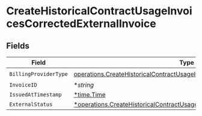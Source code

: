 # CreateHistoricalContractUsageInvoicesCorrectedExternalInvoice


## Fields

| Field                                                                                                                                                                        | Type                                                                                                                                                                         | Required                                                                                                                                                                     | Description                                                                                                                                                                  |
| ---------------------------------------------------------------------------------------------------------------------------------------------------------------------------- | ---------------------------------------------------------------------------------------------------------------------------------------------------------------------------- | ---------------------------------------------------------------------------------------------------------------------------------------------------------------------------- | ---------------------------------------------------------------------------------------------------------------------------------------------------------------------------- |
| `BillingProviderType`                                                                                                                                                        | [operations.CreateHistoricalContractUsageInvoicesContractsBillingProviderType](../../models/operations/createhistoricalcontractusageinvoicescontractsbillingprovidertype.md) | :heavy_check_mark:                                                                                                                                                           | N/A                                                                                                                                                                          |
| `InvoiceID`                                                                                                                                                                  | **string*                                                                                                                                                                    | :heavy_minus_sign:                                                                                                                                                           | N/A                                                                                                                                                                          |
| `IssuedAtTimestamp`                                                                                                                                                          | [*time.Time](https://pkg.go.dev/time#Time)                                                                                                                                   | :heavy_minus_sign:                                                                                                                                                           | N/A                                                                                                                                                                          |
| `ExternalStatus`                                                                                                                                                             | [*operations.CreateHistoricalContractUsageInvoicesContractsExternalStatus](../../models/operations/createhistoricalcontractusageinvoicescontractsexternalstatus.md)          | :heavy_minus_sign:                                                                                                                                                           | N/A                                                                                                                                                                          |
